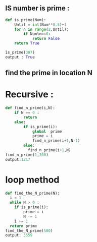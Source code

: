 ## IS number is prime :
```python
def is_prime(Num):
    Until = int(Num**0.5)+1
    for n in range(2,Until):
        if Num%n==0:
            return False
    return True  

is_prime(307)
output : True
```

## find the prime in location N 
# Recursive :
```python 
def find_n_prime(i,N):
    if N == 0 :
        return
    else:
        if is_prime(i):
            global  prime 
            prime = i 
            find_n_prime(i+1,N-1)
        else:
          find_n_prime(i+1,N)
find_n_prime(1,200)
output:1217
```
# loop method
```python 
def find_the_N_prime(N):
  i = 1
  while N > 0 :
    if is_prime(i):
        prime = i 
        N -= 1
    i += 1
  return prime  
find_the_N_prime(500)
output: 3559
```
